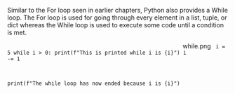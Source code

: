 Similar to the For loop seen in earlier chapters, Python also provides a While loop. The For loop is used for going through every element in a list, tuple, or dict whereas the While loop is used to execute some code until a condition is met.

<image width="400">while.png</image><codeblock language="python" type="lesson">
<code>
i = 5
while i > 0:
  print(f"This is printed while i is {i}")
  i -= 1

print(f"The while loop has now ended because i is {i}")
</code>
</codeblock>